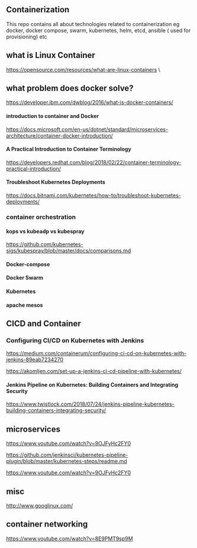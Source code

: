 ## Containerization
This repo contains all about technologies related to containerization eg docker, docker compose, swarm, kubernetes, helm, etcd, ansible ( used for provisioning) etc

## what is Linux Container 
https://opensource.com/resources/what-are-linux-containers \


## what problem does docker solve? 
https://developer.ibm.com/dwblog/2016/what-is-docker-containers/

#### introduction to container and Docker
https://docs.microsoft.com/en-us/dotnet/standard/microservices-architecture/container-docker-introduction/

#### A Practical Introduction to Container Terminology
https://developers.redhat.com/blog/2018/02/22/container-terminology-practical-introduction/


#### Troubleshoot Kubernetes Deployments
https://docs.bitnami.com/kubernetes/how-to/troubleshoot-kubernetes-deployments/

### container orchestration 

#### kops vs kubeadp vs kubespray
https://github.com/kubernetes-sigs/kubespray/blob/master/docs/comparisons.md

#### Docker-compose
#### Docker Swarm 

#### Kubernetes
#### apache mesos 


## CICD and Container

### Configuring CI/CD on Kubernetes with Jenkins
https://medium.com/containerum/configuring-ci-cd-on-kubernetes-with-jenkins-89eab7234270



https://akomljen.com/set-up-a-jenkins-ci-cd-pipeline-with-kubernetes/


#### Jenkins Pipeline on Kubernetes: Building Containers and Integrating Security
https://www.twistlock.com/2018/07/24/jenkins-pipeline-kubernetes-building-containers-integrating-security/




## microservices
https://www.youtube.com/watch?v=9OJFyHc2FY0

https://github.com/jenkinsci/kubernetes-pipeline-plugin/blob/master/kubernetes-steps/readme.md 


https://www.youtube.com/watch?v=9OJFyHc2FY0

## misc 
http://www.googlinux.com/

## container networking 
https://www.youtube.com/watch?v=8E9PMT9sp9M
